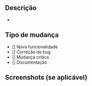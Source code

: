 ## Descrição
<!-- Explique brevemente o que foi feito nesta PR -->
- 

## Tipo de mudança
<!-- Marque com um "x" as opções que se aplicam -->
- [] Nova funcionalidade
- [] Correção de bug
- [] Mudança crítica
- [] Documentação

## Screenshots (se aplicável)
<!-- Adicione capturas de tela ou GIFs, se necessário -->
